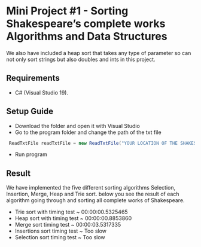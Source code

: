 # Mini Project #1 - Sorting Shakespeare’s complete works Algorithms and Data Structures

We also have included a heap sort that takes any type of parameter so can not only sort strings but also doubles and ints in this project.

## Requirements 

- C# (Visual Studio 19).


## Setup Guide
- Download the folder and open it with Visual Studio
- Go to the program folder and change the path of the txt file 

```c#
 ReadTxtFile readTxtFile = new ReadTxtFile("YOUR LOCATION OF THE SHAKESPEARE TEXT DOKUMENT");
```
- Run program

## Result

We have implemented the five different sorting algorithms Selection, Insertion, Merge, Heap and Trie sort. below you see the result of each algorithm going through and sorting all complete works of Shakespeare.

- Trie sort with timing test ~ 00:00:00.5325465
- Heap sort with timing test ~ 00:00:00.8853860
- Merge sort timing test ~ 00:00:03.5317335
- Insertions sort timing test ~ Too slow 
- Selection sort timing test ~ Too slow

